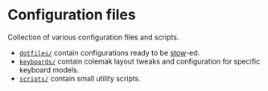 # Configuration files

Collection of various configuration files and scripts.

- [`dotfiles/`](./dotfiles/) contain configurations ready to be [stow](http://www.gnu.org/software/stow/)-ed.
- [`keyboards/`](./keyboards/) contain colemak layout tweaks and configuration for specific keyboard models.
- [`scripts/`](./scipts/) contain small utility scripts.
